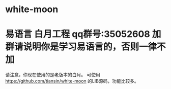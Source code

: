 white-moon
==========

易语言 白月工程
qq群号:35052608
加群请说明你是学习易语言的，否则一律不加
=====
请注意，你现在使用的是老版本的白月。
可使用 https://github.com/tiansin/white-moon 的LIB源码，功能比较多。

